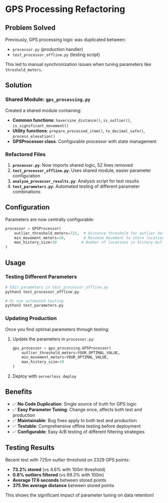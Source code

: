 # GPS Processing Refactoring

## Problem Solved

Previously, GPS processing logic was duplicated between:
- `processor.py` (production handler)
- `test_processor_offline.py` (testing script)

This led to manual synchronization issues when tuning parameters like `threshold_meters`.

## Solution

### Shared Module: `gps_processing.py`

Created a shared module containing:
- **Common functions**: `haversine_distance()`, `is_outlier()`, `is_significant_movement()`
- **Utility functions**: `prepare_processed_item()`, `to_decimal_safe()`, `process_elevation()`
- **GPSProcessor class**: Configurable processor with state management

### Refactored Files

1. **`processor.py`**: Now imports shared logic, 52 lines removed
2. **`test_processor_offline.py`**: Uses shared module, easier parameter configuration
3. **`analyze_processor_results.py`**: Analysis script for test results
4. **`test_parameters.py`**: Automated testing of different parameter combinations

## Configuration

Parameters are now centrally configurable:

```python
processor = GPSProcessor(
    outlier_threshold_meters=725,  # Distance threshold for outlier detection
    min_movement_meters=10,        # Minimum movement to store location
    max_history_size=10           # Number of locations in history buffer
)
```

## Usage

### Testing Different Parameters

```bash
# Edit parameters in test_processor_offline.py
python3 test_processor_offline.py

# Or use automated testing
python3 test_parameters.py
```

### Updating Production

Once you find optimal parameters through testing:

1. Update the parameters in `processor.py`:
   ```python
   gps_processor = gps_processing.GPSProcessor(
       outlier_threshold_meters=YOUR_OPTIMAL_VALUE,
       min_movement_meters=YOUR_OPTIMAL_VALUE,
       max_history_size=10
   )
   ```

2. Deploy with `serverless deploy`

## Benefits

- ✅ **No Code Duplication**: Single source of truth for GPS logic
- ✅ **Easy Parameter Tuning**: Change once, affects both test and production
- ✅ **Maintainable**: Bug fixes apply to both test and production
- ✅ **Testable**: Comprehensive offline testing before deployment
- ✅ **Configurable**: Easy A/B testing of different filtering strategies

## Testing Results

Recent test with 725m outlier threshold on 2329 GPS points:
- **73.2% stored** (vs 4.6% with 100m threshold)
- **0.6% outliers filtered** (vs 69.3% with 100m)
- **Average 17.6 seconds** between stored points
- **375.9m average distance** between stored points

This shows the significant impact of parameter tuning on data retention! 